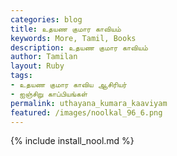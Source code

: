 ```yaml
---  
categories: blog  
title: உதயண குமார காவியம்
keywords: More, Tamil, Books  
description: உதயண குமார காவியம்
author: Tamilan  
layout: Ruby  
tags:     
- உதயண குமார காவிய ஆசிரியர்
- ஐஞ்சிறு காப்பியங்கள்
permalink: uthayana_kumara_kaaviyam  
featured: /images/noolkal_96_6.png  
---  
```

{% include install_nool.md %} 

